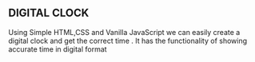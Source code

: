 ## DIGITAL CLOCK

Using Simple HTML,CSS and Vanilla JavaScript we can easily create a digital clock and get the correct time . It has the functionality of showing accurate time in digital format